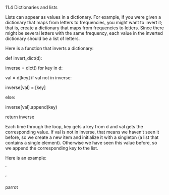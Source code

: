 11.4 Dictionaries and lists

Lists can appear as values in a dictionary. For example, if you were given a dictionary that maps from letters to frequencies, you might want to invert it; that is, create a dictionary that maps from frequencies to letters. Since there might be several letters with the same frequency, each value in the inverted dictionary should be a list of letters.

Here is a function that inverts a dictionary:

def invert_dict(d):

inverse = dict() for key in d:

val = d[key] if val not in inverse:

inverse[val] = [key]

else:

inverse[val].append(key)

return inverse

Each time through the loop, key gets a key from d and val gets the corresponding value. If val is not in inverse, that means we haven’t seen it before, so we create a new item and initialize it with a singleton (a list that contains a single element). Otherwise we have seen this value before, so we append the corresponding key to the list.

Here is an example:

’

’

parrot